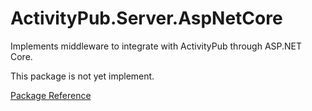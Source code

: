 # ActivityPub.Server.AspNetCore

Implements middleware to integrate with ActivityPub through ASP.NET Core.

This package is not yet implement.

[Package Reference](https://warriordog.github.io/ActivityPubSharp/User%20Guide/Package%20Reference/ActivityPub.Server.AspNetCore)